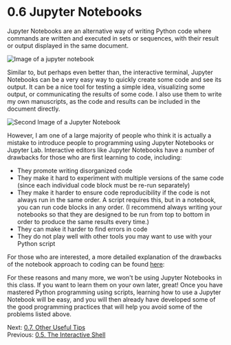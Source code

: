 # 0.6 Jupyter Notebooks

Jupyter Notebooks are an alternative way of writing Python code where commands are written and executed in sets or
sequences, with their result or output displayed in the same document.

![Image of a jupyter notebook](../images/jupyter_notebook1.png)

Similar to, but perhaps even better than, the interactive terminal, Jupyter Notebooks can be a very easy way to quickly
create some code and see its output. It can be a nice tool for testing a simple idea, visualizing some output, or
communicating the results of some code. I also use them to write my own manuscripts, as the code and results can be
included in the document directly.

![Second Image of a Jupyter Notebook](../images/jupyter_notebook2.png)

However, I am one of a large majority of people who think it is actually a mistake to introduce people to programming
using Jupyter Notebooks or Jupyter Lab. Interactive editors like Jupyter Notebooks have a number of drawbacks for those
who are first learning to code, including:

- They promote writing disorganized code
- They make it hard to experiment with multiple versions of the same code (since each individual code block must be
  re-run separately)
- They make it harder to ensure code reproducibility if the code is not always run in the same order. A script requires
  this, but in a notebook, you can run code blocks in any order. (I recommend always writing your notebooks so that
  they are designed to be run from top to bottom in order to produce the same results every time.)
- They can make it harder to find errors in code
- They do not play well with other tools you may want to use with your Python script

For those who are interested, a more detailed explanation of the drawbacks of the notebook approach to coding can be
found
[here](https://towardsdatascience.com/5-reasons-why-you-should-switch-from-jupyter-notebook-to-scripts-cb3535ba9c95):

For these reasons and many more, we won't be using Jupyter Notebooks in this class. If you want to learn them on your
own later, great! Once you have mastered Python programming using scripts, learning how to use a Jupyter Notebook will
be easy, and you will then already have developed some of the good programming practices that will help you avoid some
of the problems listed above.

Next: [0.7. Other Useful Tips](0.7.%20Other%20Useful%20Tips.md)<br>
Previous: [0.5. The Interactive Shell](0.5.%20The%20Interactive%20Shell.md)
